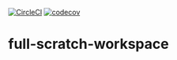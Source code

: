 [![CircleCI](https://circleci.com/gh/ryota-murakami/full-scratch-workspace.svg?style=svg)](https://circleci.com/gh/ryota-murakami/full-scratch-workspace)
[![codecov](https://codecov.io/gh/ryota-murakami/full-scratch-workspace/branch/master/graph/badge.svg)](https://codecov.io/gh/ryota-murakami/full-scratch-workspace)

# full-scratch-workspace
